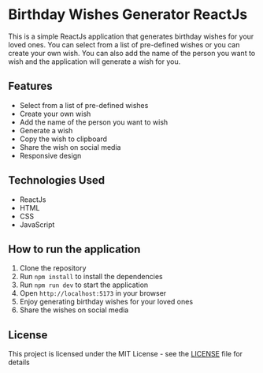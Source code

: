 # Birthday Wishes Generator ReactJs

This is a simple ReactJs application that generates birthday wishes for your loved ones. You can select
from a list of pre-defined wishes or you can create your own wish. You can also add the name of the person
you want to wish and the application will generate a wish for you.

## Features
- Select from a list of pre-defined wishes
- Create your own wish
- Add the name of the person you want to wish
- Generate a wish
- Copy the wish to clipboard
- Share the wish on social media
- Responsive design

## Technologies Used
- ReactJs
- HTML
- CSS
- JavaScript

## How to run the application
1. Clone the repository
2. Run `npm install` to install the dependencies
3. Run `npm run dev` to start the application
4. Open `http://localhost:5173` in your browser
5. Enjoy generating birthday wishes for your loved ones
6. Share the wishes on social media

## License
This project is licensed under the MIT License - see the [LICENSE](LICENSE) file for details